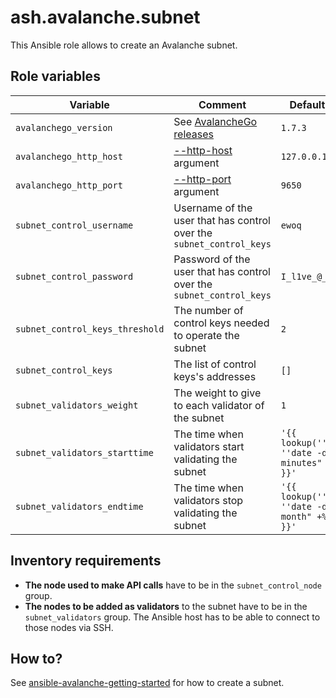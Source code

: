# ash.avalanche.subnet

This Ansible role allows to create an Avalanche subnet.

## Role variables

| Variable                        | Comment                                                                                                        | Default value                                           |
| ------------------------------- | -------------------------------------------------------------------------------------------------------------- | ------------------------------------------------------- |
| `avalanchego_version`           | See [AvalancheGo releases](https://github.com/ava-labs/avalanchego/releases)                                   | `1.7.3`                                                 |
| `avalanchego_http_host`         | [--http-host](https://docs.avax.network/build/references/avalanchego-config-flags#--http-host-string) argument | `127.0.0.1`                                             |
| `avalanchego_http_port`         | [--http-port](https://docs.avax.network/build/references/avalanchego-config-flags#--http-port-int) argument    | `9650`                                                  |
| `subnet_control_username`       | Username of the user that has control over the `subnet_control_keys`                                           | `ewoq`                                                  |
| `subnet_control_password`       | Password of the user that has control over the `subnet_control_keys`                                           | `I_l1ve_@_Endor`                                        |
| `subnet_control_keys_threshold` | The number of control keys needed to operate the subnet                                                        | `2`                                                     |
| `subnet_control_keys`           | The list of control keys's addresses                                                                           | `[]`                                                    |
| `subnet_validators_weight`      | The weight to give to each validator of the subnet                                                             | `1`                                                     |
| `subnet_validators_starttime`   | The time when validators start validating the subnet                                                           | `'{{ lookup(''pipe'', ''date -d "5 minutes" +%s'') }}'` |
| `subnet_validators_endtime`     | The time when validators stop validating the subnet                                                            | `'{{ lookup(''pipe'', ''date -d "1 month" +%s'') }}'`   |

## Inventory requirements

- **The node used to make API calls** have to be in the `subnet_control_node` group.
- **The nodes to be added as validators** to the subnet have to be in the `subnet_validators` group. The Ansible host has to be able to connect to those nodes via SSH.

## How to?

See [ansible-avalanche-getting-started](https://github.com/AshAvalanche/ansible-avalanche-getting-started) for how to create a subnet.
